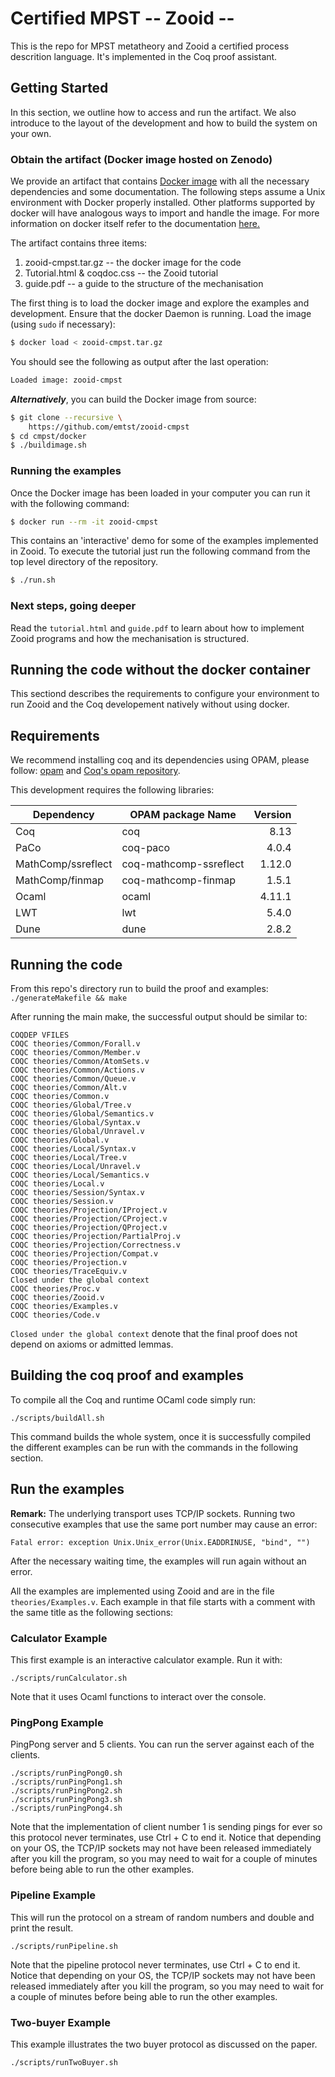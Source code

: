 # Certified MPST -- Zooid --

This is the repo for MPST metatheory and Zooid a certified process descrition language.
It's implemented in the Coq proof assistant.

## Getting Started

In this section, we outline how to access and run the artifact. We
also introduce to the layout of the development and how to build the
system on your own.

### Obtain the artifact (Docker image hosted on Zenodo)

We provide an artifact that contains [Docker image](https://??) with
all the necessary dependencies and some documentation. The following
steps assume a Unix environment with Docker properly installed. Other
platforms supported by docker will have analogous ways to import and
handle the image. For more information on docker itself refer to the
documentation [here.](https://docs.docker.com/)

The artifact contains three items:
1. zooid-cmpst.tar.gz         -- the docker image for the code
2. Tutorial.html & coqdoc.css -- the Zooid tutorial
3. guide.pdf                  -- a guide to the structure of the
                                 mechanisation


The first thing is to load the docker image and explore the examples
and development. Ensure that the docker Daemon is running. Load the
image (using `sudo` if necessary):

```bash
$ docker load < zooid-cmpst.tar.gz
````

You should see the following as output after the last operation:

```bash
Loaded image: zooid-cmpst
```

***Alternatively***, you can build the Docker image from source:

```bash
$ git clone --recursive \
	https://github.com/emtst/zooid-cmpst
$ cd cmpst/docker
$ ./buildimage.sh
```

### Running the examples

Once the Docker image has been loaded in your computer you can run it
with the following command:

```bash
$ docker run --rm -it zooid-cmpst
```

This contains an 'interactive' demo for some of the examples
implemented in Zooid. To execute the tutorial just run the following
command from the top level directory of the repository.

```bash
$ ./run.sh
```

### Next steps, going deeper

Read the `tutorial.html` and `guide.pdf` to learn about how to
implement Zooid programs and how the mechanisation is structured.

## Running the code without the docker container

This sectiond describes the requirements to configure your environment
to run Zooid and the Coq developement natively without using docker.


## Requirements

We recommend installing coq and its dependencies using OPAM, please
follow: [opam](https://opam.ocaml.org/) and
[Coq's opam repository](http://coq.io/opam/).

This development requires the following libraries:


| Dependency         | OPAM package Name      | Version |
|--------------------|------------------------|--------:|
| Coq                | coq                    |    8.13 |
| PaCo               | coq-paco               |   4.0.4 |
| MathComp/ssreflect | coq-mathcomp-ssreflect |  1.12.0 |
| MathComp/finmap    | coq-mathcomp-finmap    |   1.5.1 |
| Ocaml              | ocaml                  |  4.11.1 |
| LWT                | lwt                    |   5.4.0 |
| Dune               | dune                   |   2.8.2 |


## Running the code

From this repo's directory run to build the proof and examples:
   `./generateMakefile && make`

After running the main make, the successful output should be similar to:

```
COQDEP VFILES
COQC theories/Common/Forall.v
COQC theories/Common/Member.v
COQC theories/Common/AtomSets.v
COQC theories/Common/Actions.v
COQC theories/Common/Queue.v
COQC theories/Common/Alt.v
COQC theories/Common.v
COQC theories/Global/Tree.v
COQC theories/Global/Semantics.v
COQC theories/Global/Syntax.v
COQC theories/Global/Unravel.v
COQC theories/Global.v
COQC theories/Local/Syntax.v
COQC theories/Local/Tree.v
COQC theories/Local/Unravel.v
COQC theories/Local/Semantics.v
COQC theories/Local.v
COQC theories/Session/Syntax.v
COQC theories/Session.v
COQC theories/Projection/IProject.v
COQC theories/Projection/CProject.v
COQC theories/Projection/QProject.v
COQC theories/Projection/PartialProj.v
COQC theories/Projection/Correctness.v
COQC theories/Projection/Compat.v
COQC theories/Projection.v
COQC theories/TraceEquiv.v
Closed under the global context
COQC theories/Proc.v
COQC theories/Zooid.v
COQC theories/Examples.v
COQC theories/Code.v
```

`Closed under the global context` denote that the final proof does not
depend on axioms or admitted lemmas.

## Building the coq proof and examples

To compile all the Coq and runtime OCaml code simply run:
```
./scripts/buildAll.sh
```

This command builds the whole system, once it is successfully compiled
the different examples can be run with the commands in the following
section.

## Run the examples

**Remark:** The underlying transport uses TCP/IP sockets. Running two
consecutive examples that use the same port number may cause an error:
```
Fatal error: exception Unix.Unix_error(Unix.EADDRINUSE, "bind", "")
```
After the necessary waiting time, the examples will run again without an error.


All the examples are implemented using Zooid and are in the file
`theories/Examples.v`. Each example in that file starts with a comment
with the same title as the following sections:

### Calculator Example
This first example is an interactive calculator example. Run it with:
```
./scripts/runCalculator.sh
```

Note that it uses Ocaml functions to interact over the console.


### PingPong Example

PingPong server and 5 clients. You can run the server against each of
the clients.

```
./scripts/runPingPong0.sh
./scripts/runPingPong1.sh
./scripts/runPingPong2.sh
./scripts/runPingPong3.sh
./scripts/runPingPong4.sh
```

Note that the implementation of client number 1 is sending pings for
ever so this protocol never terminates, use Ctrl + C to end it. Notice
that depending on your OS, the TCP/IP sockets may not have been
released immediately after you kill the program, so you may need to
wait for a couple of minutes before being able to run the other
examples.

###  Pipeline Example

This will run the protocol on a stream of random numbers and double
and print the result.

```
./scripts/runPipeline.sh
```

Note that the pipeline protocol never terminates, use Ctrl + C to end
it. Notice that depending on your OS, the TCP/IP sockets may not have
been released immediately after you kill the program, so you may need
to wait for a couple of minutes before being able to run the other
examples.


### Two-buyer Example

This example illustrates the two buyer protocol as discussed on the
paper.

```
./scripts/runTwoBuyer.sh
```
